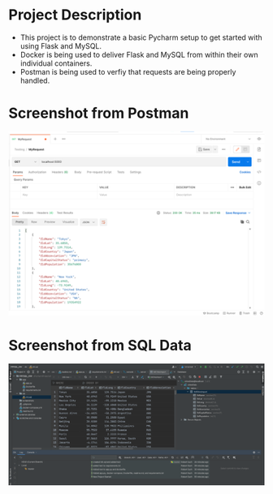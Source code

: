 # Project Description
+ This project is to demonstrate a basic Pycharm setup to get started with using Flask and MySQL.
+ Docker is being used to deliver Flask and MySQL from within their own individual containers.
+ Postman is being used to verfiy that requests are being properly handled.

# Screenshot from Postman
![postman request output](screenshots/postman.png)
# Screenshot from SQL Data
![pycharm data query](screenshots/query.png)
